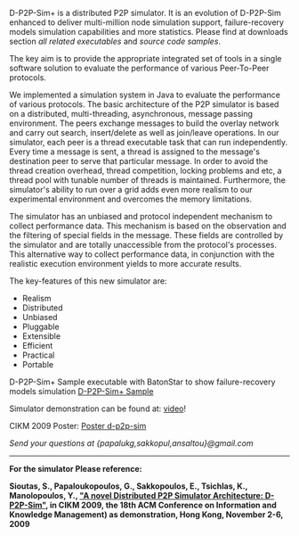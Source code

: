 D-P2P-Sim+ is a distributed P2P simulator. It is an evolution of D-P2P-Sim enhanced to deliver multi-million node simulation support, failure-recovery models simulation capabilities and more statistics. Please find at downloads section _all related executables_ and _source code samples_.

The key aim is to provide the appropriate integrated set of tools in a single software solution to evaluate the performance of various Peer-To-Peer protocols.

We implemented a simulation system in Java to evaluate the performance of various protocols. The basic architecture of the P2P simulator is based on a distributed, multi-threading, asynchronous, message passing environment. The peers exchange messages to build the overlay network and carry out search, insert/delete as well as join/leave operations. In our simulator, each peer is a thread executable task that can run independently. Every time a message is sent, a thread is assigned to the message's destination peer to serve that particular message. In order to avoid the thread creation overhead, thread competition, locking problems and etc, a thread pool with tunable number of threads is maintained. Furthermore, the simulator's ability to run over a grid adds even more realism to our experimental environment and overcomes the memory limitations.

The simulator has an unbiased and protocol independent mechanism to collect performance data. This mechanism is based on the observation and the filtering of special fields in the message. These fields are controlled by the simulator and are totally unaccessible from the protocol's processes. This alternative way to collect performance data, in conjunction with the realistic execution environment yields to more accurate results.

The key-features of this new simulator are:
  * Realism
  * Distributed
  * Unbiased
  * Pluggable
  * Extensible
  * Efficient
  * Practical
  * Portable

D-P2P-Sim+ Sample executable with BatonStar to show failure-recovery models simulation [D-P2P-Sim+ Sample](http://code.google.com/p/d-p2p-sim/downloads/detail?name=d-p2p-sim%2B%20-%20Sample%20executable%20with%20BatonStar%20model%20-%20.rar)

Simulator demonstration can be found at: [video](http://d-p2p-sim.googlecode.com/files/standaloned-p2p-sim1_0001.wmv)!

CIKM 2009 Poster: [Poster d-p2p-sim](http://mmlab.ceid.upatras.gr/people/sakkopoulos/CIKM%202009%20d-p2p-sim%20poster_small.jpg)

_Send your questions at {papalukg,sakkopul,ansaltou}@gmail.com_


---


**For the simulator Please reference:**

**Sioutas, S., Papaloukopoulos, G., Sakkopoulos, E., Tsichlas, K., Manolopoulos, Y.,
["A novel Distributed P2P Simulator Architecture: D-P2P-Sim"](http://delab.csd.auth.gr/papers/CIKM09spstm.pdf), in CIKM 2009, the 18th ACM Conference on Information and Knowledge Management) as demonstration, Hong Kong, November 2-6, 2009**

